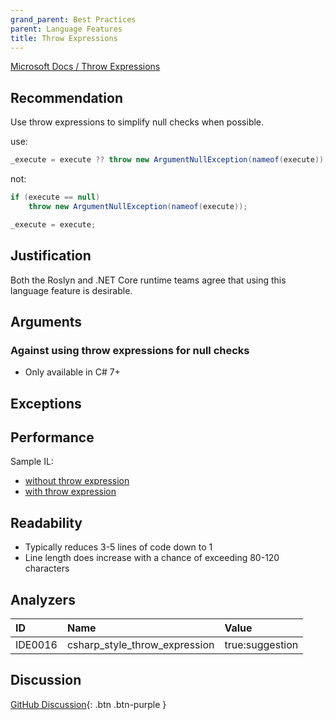 ```yaml
---
grand_parent: Best Practices
parent: Language Features
title: Throw Expressions
---
```


[Microsoft Docs / Throw Expressions](https://docs.microsoft.com/dotnet/csharp/language-reference/keywords/throw#the-throw-expression)

## Recommendation

Use throw expressions to simplify null checks when possible.

use:

```cs
_execute = execute ?? throw new ArgumentNullException(nameof(execute));
```

not:

```cs
if (execute == null)
    throw new ArgumentNullException(nameof(execute));

_execute = execute;
```

## Justification

Both the Roslyn and .NET Core runtime teams agree that using this language feature is desirable.

## Arguments

### Against using throw expressions for null checks

* Only available in C# 7+

## Exceptions

## Performance

Sample IL:

* [without throw expression](https://github.com/kmgallahan/Style-as-Code/blob/master/IL_Samples/throw_expression_false)
* [with throw expression](https://github.com/kmgallahan/Style-as-Code/blob/master/IL_Samples/throw_expression_true)

## Readability

* Typically reduces 3-5 lines of code down to 1
* Line length does increase with a chance of exceeding 80-120 characters

## Analyzers

| ID | Name | Value
|:-|:-|:-|
| IDE0016 | csharp_style_throw_expression | true:suggestion |

## Discussion

[GitHub Discussion](https://github.com/kmgallahan/Style-as-Code/issues/4){: .btn .btn-purple }
